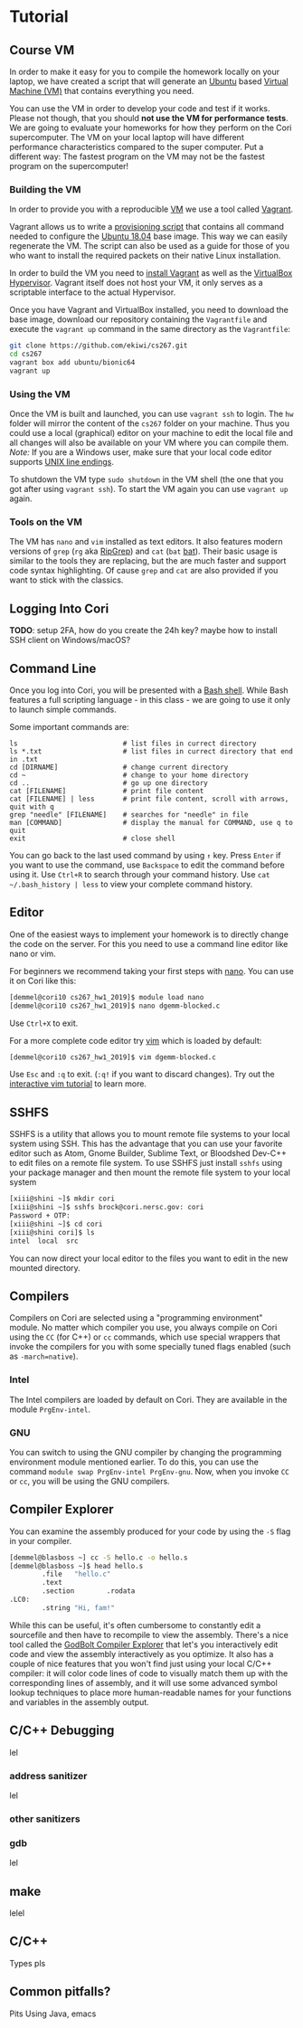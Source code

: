 # Tutorial

## Course VM

In order to make it easy for you to compile the homework locally on your laptop,
we have created a script that will generate an
[Ubuntu](https://www.ubuntu.com/) based
[Virtual Machine (VM)](https://en.wikipedia.org/wiki/Virtual_machine)
that contains everything you need.

You can use the VM in order to develop your code and test if it works.
Please not though, that you should **not use the VM for performance tests**.
We are going to evaluate your homeworks for how they perform on the Cori
supercomputer. The VM on your local laptop will have different performance
characteristics compared to the super computer.
Put a different way: The fastest program on the VM may not be the fastest
program on the supercomputer!

### Building the VM

In order to provide you with a reproducible
[VM](https://en.wikipedia.org/wiki/Virtual_machine)
we use a tool called [Vagrant](https://en.wikipedia.org/wiki/Vagrant_(software)).

Vagrant allows us to write a [provisioning script](https://www.vagrantup.com/docs/vagrantfile/)
that contains all command needed to configure the
[Ubuntu 18.04](http://releases.ubuntu.com/18.04/)
base image. This way we can easily regenerate the VM.
The script can also be used as a guide for those of you who want
to install the required packets on their native Linux installation.

In order to build the VM you need to
[install Vagrant](https://www.vagrantup.com/docs/installation/)
as well as the [VirtualBox Hypervisor](https://www.virtualbox.org/wiki/Downloads).
Vagrant itself does not host your VM, it only serves as a scriptable
interface to the actual Hypervisor.

Once you have Vagrant and VirtualBox installed, you need to download
the base image, download our repository containing the `Vagrantfile` and
execute the `vagrant up` command in the same directory as the `Vagrantfile`:

```.sh
git clone https://github.com/ekiwi/cs267.git
cd cs267
vagrant box add ubuntu/bionic64
vagrant up
```

### Using the VM

Once the VM is built and launched, you can use `vagrant ssh` to login.
The `hw` folder will mirror the content of the `cs267` folder on your
machine. Thus you could use a local (graphical) editor on your machine to
edit the local file and all changes will also be available on your VM
where you can compile them.
_Note:_ If you are a Windows user, make sure that your local code editor
supports [UNIX line endings](https://en.wikipedia.org/wiki/Newline#Representation).

To shutdown the VM type `sudo shutdown` in the VM shell (the one that you
got after using `vagrant ssh`). To start the VM again you can use
`vagrant up` again.

### Tools on the VM

The VM has `nano` and `vim` installed as text editors.
It also features modern versions of
`grep` (`rg` aka [RipGrep](https://github.com/BurntSushi/ripgrep)) and
`cat` (`bat` [bat](https://github.com/sharkdp/bat)).
Their basic usage is similar to the tools they are replacing, but
the are much faster and support code syntax highlighting.
Of cause `grep` and `cat` are also provided if you want to stick with
the classics.

## Logging Into Cori

**TODO**: setup 2FA, how do you create the 24h key? maybe how to install SSH client on Windows/macOS?

## Command Line

Once you log into Cori, you will be presented with a
[Bash shell](https://en.wikipedia.org/wiki/Bash_(Unix_shell)).
While Bash features a full scripting language - in this class - we are
going to use it only to launch simple commands.

Some important commands are:

```
ls                          # list files in currect directory
ls *.txt                    # list files in currect directory that end in .txt
cd [DIRNAME]                # change current directory
cd ~                        # change to your home directory
cd ..                       # go up one directory
cat [FILENAME]              # print file content
cat [FILENAME] | less       # print file content, scroll with arrows, quit with q
grep "needle" [FILENAME]    # searches for "needle" in file
man [COMMAND]               # display the manual for COMMAND, use q to quit
exit                        # close shell
```

You can go back to the last used command by using `↑` key.
Press `Enter` if you want to use the command, use `Backspace` to edit the
command before using it.
Use `Ctrl+R` to search through your command history.
Use `cat ~/.bash_history | less` to view your complete command history.

## Editor

One of the easiest ways to implement your homework is to directly change
the code on the server.
For this you need to use a command line editor like nano or vim.

For beginners we recommend taking your first steps with [nano](https://en.wikipedia.org/wiki/GNU_nano).
You can use it on Cori like this:

```.sh
[demmel@cori10 cs267_hw1_2019]$ module load nano
[demmel@cori10 cs267_hw1_2019]$ nano dgemm-blocked.c
```

Use `Ctrl+X` to exit.

For a more complete code editor try [vim](https://en.wikipedia.org/wiki/Vim_(text_editor))
which is loaded by default:

```.sh
[demmel@cori10 cs267_hw1_2019]$ vim dgemm-blocked.c
```

Use `Esc` and `:q` to exit.
(`:q!` if you want to discard changes).
Try out the [interactive vim tutorial](https://www.openvim.com/) to learn more.

## SSHFS

SSHFS is a utility that allows you to mount remote file systems to your local
system using SSH.  This has the advantage that you can use your favorite editor
such as Atom, Gnome Builder, Sublime Text, or Bloodshed Dev-C++ to edit files
on a remote file system.  To use SSHFS just install `sshfs` using your package
manager and then mount the remote file system to your local system

```Bash
[xiii@shini ~]$ mkdir cori
[xiii@shini ~]$ sshfs brock@cori.nersc.gov: cori
Password + OTP:
[xiii@shini ~]$ cd cori
[xiii@shini cori]$ ls
intel  local  src
```

You can now direct your local editor to the files you want to edit in the
new mounted directory.

## Compilers

Compilers on Cori are selected using a "programming environment" module.  No matter
which compiler you use, you always compile on Cori using the `CC` (for C++) or `cc`
commands, which use special wrappers that invoke the compilers for you with some
specially tuned flags enabled (such as `-march=native`).

### Intel

The Intel compilers are loaded by default on Cori.  They are available in the module `PrgEnv-intel`.

### GNU

You can switch to using the GNU compiler by changing the programming environment module
mentioned earlier.  To do this, you can use the command `module swap PrgEnv-intel PrgEnv-gnu`.
Now, when you invoke `CC` or `cc`, you will be using the GNU compilers.

## Compiler Explorer

You can examine the assembly produced for your code by using the `-S` flag in your compiler.

```Bash
[demmel@blasboss ~] cc -S hello.c -o hello.s
[demmel@blasboss ~]$ head hello.s
        .file   "hello.c"
        .text
        .section        .rodata
.LC0:
        .string "Hi, fam!"
```

While this can be useful, it's often cumbersome to constantly edit a sourcefile and then
have to recompile to view the assembly.  There's a nice tool called the
[GodBolt Compiler Explorer](https://godbolt.org/) that let's you interactively edit
code and view the assembly interactively as you optimize.  It also has a couple of
nice features that you won't find just using your local C/C++ compiler: it will color
code lines of code to visually match them up with the corresponding lines of assembly,
and it will use some advanced symbol lookup techniques to place more human-readable names
for your functions and variables in the assembly output.

## C/C++ Debugging

lel

### address sanitizer

lel

### other sanitizers

### gdb

lel

## make

lelel


## C/C++

Types pls

## Common pitfalls?

Pits
Using Java, emacs
